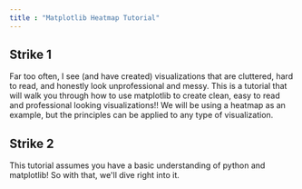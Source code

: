 ```yaml
---
title : "Matplotlib Heatmap Tutorial"
---
```

## Strike 1
Far too often, I see (and have created) visualizations that are cluttered, hard to read, and honestly look unprofessional and messy. This is a tutorial that will walk you through how to use matplotlib to create clean, easy to read and professional looking visualizations!! We will be using a heatmap as an example, but the principles can be applied to any type of visualization.

## Strike 2
This tutorial assumes you have a basic understanding of python and matplotlib! So with that, we'll dive right into it. 

